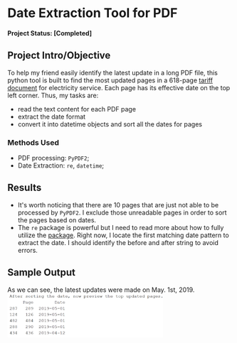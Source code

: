# Date Extraction Tool for PDF
#### Project Status: [Completed]

## Project Intro/Objective
To help my friend easily identify the latest update in a long PDF file, this python tool is built to find the most updated pages in a 618-page [tariff document](https://www.coned.com/_external/cerates/documents/elecPSC10/electric-tariff.pdf) for electricity service. Each page has its effective date on the top left corner. Thus, my tasks are:
* read the text content for each PDF page
* extract the date format
* convert it into datetime objects and sort all the dates for pages

### Methods Used
* PDF processing: `PyPDF2`;
* Date Extraction: `re`, `datetime`;

## Results
* It's worth noticing that there are 10 pages that are just not able to be processed by `PyPDF2`. I exclude those unreadable pages in order to sort the pages based on dates.
* The `re` package is powerful but I need to read more about how to fully utilize the [package](https://docs.python.org/2/library/re.html). Right now, I locate the first matching date pattern to extract the date. I should identify the before and after string to avoid errors.

## Sample Output
As we can see, the latest updates were made on May. 1st, 2019.
<img src="https://github.com/xjessiex/pdfdate-extract/blob/master/sample_output.PNG" alt="sample_image" width="350"/>
